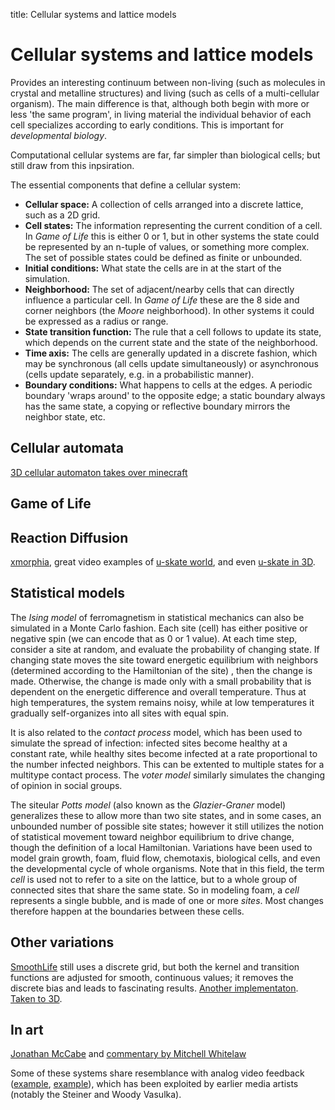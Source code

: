 title: Cellular systems and lattice models


# Cellular systems and lattice models

Provides an interesting continuum between non-living (such as molecules in crystal and metalline structures) and living (such as cells of a multi-cellular organism). The main difference is that, although both begin with more or less 'the same program', in living material the individual behavior of each cell specializes according to early conditions. This is important for *developmental biology*. 

Computational cellular systems are far, far simpler than biological cells; but still draw from this inpsiration.

The essential components that define a cellular system:

- **Cellular space:** A collection of cells arranged into a discrete lattice, such as a 2D grid. 
- **Cell states:** The information representing the current condition of a cell. In *Game of Life* this is either 0 or 1, but in other systems the state could be represented by an n-tuple of values, or something more complex. The set of possible states could be defined as finite or unbounded.
- **Initial conditions:** What state the cells are in at the start of the simulation.
- **Neighborhood:** The set of adjacent/nearby cells that can directly influence a particular cell. In *Game of Life* these are the 8 side and corner neighbors (the *Moore* neighborhood). In other systems it could be expressed as a radius or range.
- **State transition function:** The rule that a cell follows to update its state, which depends on the current state and the state of the neighborhood.
- **Time axis:** The cells are generally updated in a discrete fashion, which may be synchronous (all cells update simultaneously) or asynchronous (cells update separately, e.g. in a probabilistic manner).
- **Boundary conditions:** What happens to cells at the edges. A periodic boundary 'wraps around' to the opposite edge; a static boundary always has the same state, a copying or reflective boundary mirrors the neighbor state, etc.

## Cellular automata



[3D cellular automaton takes over minecraft](https://www.youtube.com/watch?v=wNypW-aSCmE)

## Game of Life




## Reaction Diffusion

[xmorphia](http://mrob.com/pub/comp/xmorphia/), great video examples of [u-skate world](http://www.youtube.com/watch?v=F5oKgVZ6bTk), and even [u-skate in 3D](http://www.youtube.com/watch?v=B03lcPEmSOQ).

## Statistical models

The *Ising model* of ferromagnetism in statistical mechanics can also be simulated in a Monte Carlo fashion. Each site (cell) has either positive or negative spin (we can encode that as 0 or 1 value). At each time step, consider a site at random, and evaluate the probability of changing state. If changing state moves the site toward energetic equilibrium with neighbors (determined according to the Hamiltonian of the site) , then the change is made. Otherwise, the change is made only with a small probability that is dependent on the energetic difference and overall temperature. Thus at high temperatures, the system remains noisy, while at low temperatures it gradually self-organizes into all sites with equal spin.

It is also related to the *contact process* model, which has been used to simulate the spread of infection: infected sites become healthy at a constant rate, while healthy sites become infected at a rate proportional to the number infected neighbors. This can be extented to multiple states for a multitype contact process. The *voter model* similarly simulates the changing of opinion in social groups.

The siteular *Potts model* (also known as the *Glazier-Graner* model) generalizes these to allow more than two site states, and in some cases, an unbounded number of possible site states; however it still utilizes the notion of statistical movement toward neighbor equilibrium to drive change, though the definition of a local Hamiltonian. Variations have been used to model grain growth, foam, fluid flow, chemotaxis, biological cells, and even the developmental cycle of whole organisms. Note that in this field, the term *cell* is used not to refer to a site on the lattice, but to a whole group of connected sites that share the same state. So in modeling foam, a *cell* represents a single bubble, and is made of one or more *sites*. Most changes therefore happen at the boundaries between these cells.

## Other variations

[SmoothLife](http://www.youtube.com/playlist?list=PL69EDA11384365494) still uses a discrete grid, but both the kernel and transition functions are adjusted for smooth, continuous values; it removes the discrete bias and leads to fascinating results. [Another implementaton](http://www.youtube.com/watch?v=l7t8LtdBAV8). [Taken to 3D](http://www.youtube.com/watch?v=zA857JdUn9o&list=PL69EDA11384365494&index=46).

## In art

[Jonathan McCabe](http://www.jonathanmccabe.com/) and [commentary by Mitchell Whitelaw](http://teemingvoid.blogspot.kr/2007/02/jonathan-mccabe-very-cellular-automata.html)

Some of these systems share resemblance with analog video feedback ([example](http://www.youtube.com/watch?v=hDYEVv9t32U), [example](http://www.youtube.com/watch?v=Uw5onuS2_mw)), which has been exploited by earlier media artists (notably the Steiner and Woody Vasulka). 
